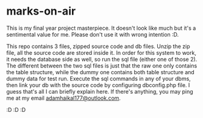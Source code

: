 # marks-on-air
This is my final year project masterpiece. It doesn't look like much but it's a sentimental value for me. Please don't use it with wrong intention :D.

This repo contains 3 files, zipped source code and db files.
Unzip the zip file, all the source code are stored inside it.
In order for this system to work, it needs the database side as well, so run the sql file (either one of those 2).
The different between the two sql files is just that the raw one only contains the table structure, while the dummy one contains both table structure and dummy data for test run.
Execute the sql commands in any of your dbms, then link your db with the source code by configuring dbconfig.php file.
I guess that's all I can briefly explain here.
If there's anything, you may ping me at my email adamhaikal177@outlook.com.

:D :D :D
